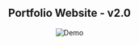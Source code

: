 <h2 align="center">
  Portfolio Website - v2.0<br/>
 
</h2>
<div align="center">
  <img alt="Demo" src="" />
</div>

<br/>

<center>
